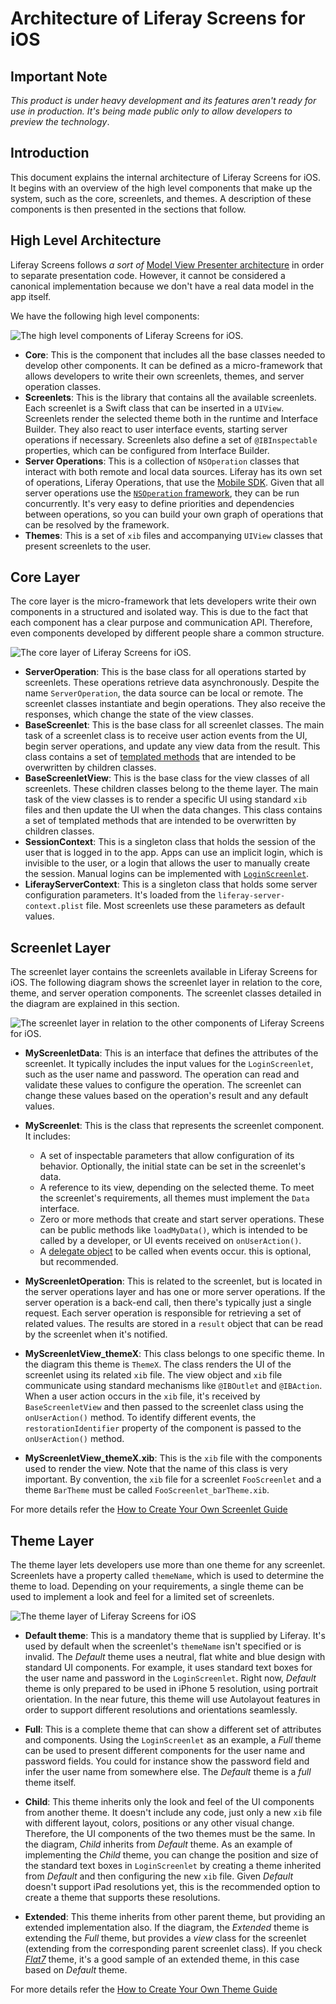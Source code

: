 # Architecture of Liferay Screens for iOS

## Important Note

*This product is under heavy development and its features aren't ready for use in production. It's being made public only to allow developers to preview the technology*.

## Introduction

This document explains the internal architecture of Liferay Screens for iOS. It begins with an overview of the high level components that make up the system, such as the core, screenlets, and themes. A description of these components is then presented in the sections that follow.

## High Level Architecture

Liferay Screens follows _a sort of_ [Model View Presenter architecture](http://en.wikipedia.org/wiki/Model%E2%80%93view%E2%80%93presenter) in order to separate presentation code. However, it cannot be considered a canonical implementation because we don't have a real data model in the app itself. 

We have the following high level components:

![The high level components of Liferay Screens for iOS.](http://liferay.github.io/liferay-screens/ios/Library/svg/architecture-components.svg)

- **Core**: This is the component that includes all the base classes needed to develop other components. It can be defined as a micro-framework that allows developers to write their own screenlets, themes, and server operation classes.
- **Screenlets**: This is the library that contains all the available screenlets. Each screenlet is a Swift class that can be inserted in a `UIView`. Screenlets render the selected theme both in the runtime and Interface Builder. They also react to user interface events, starting server operations if necessary. Screenlets also define a set of `@IBInspectable` properties, which can be configured from Interface Builder.
- **Server Operations**: This is a collection of `NSOperation` classes that interact with both remote and local data sources. Liferay has its own set of operations, Liferay Operations, that use the [Mobile SDK](https://www.liferay.com/documentation/liferay-portal/6.2/development/-/ai/mobile-sdk-to-call-services-liferay-portal-6-2-dev-guide-en). Given that all server operations use the [`NSOperation` framework](https://developer.apple.com/library/mac/documentation/General/Conceptual/ConcurrencyProgrammingGuide/OperationObjects/OperationObjects.html#//apple_ref/doc/uid/TP40008091-CH101-SW1), they can be run concurrently. It's very easy to define priorities and dependencies between operations, so you can build your own graph of operations that can be resolved by the framework.
- **Themes**: This is a set of `xib` files and accompanying `UIView` classes that present screenlets to the user.

## Core Layer
 
The core layer is the micro-framework that lets developers write their own components in a structured and isolated way. This is due to the fact that each component has a clear purpose and communication API. Therefore, even components developed by different people share a common structure.
 
![The core layer of Liferay Screens for iOS.](http://liferay.github.io/liferay-screens/ios/Library/svg/architecture-core.svg)
 
- **ServerOperation**: This is the base class for all operations started by screenlets. These operations retrieve data asynchronously. Despite the name `ServerOperation`, the data source can be local or remote. The screenlet classes instantiate and begin operations. They also receive the responses, which change the state of the view classes.
- **BaseScreenlet**: This is the base class for all screenlet classes. The main task of a screenlet class is to receive user action events from the UI, begin server operations, and update any view data from the result. This class contains a set of [templated methods](http://www.oodesign.com/template-method-pattern.html) that are intended to be overwritten by children classes.
- **BaseScreenletView**: This is the base class for the view classes of all screenlets. These children classes belong to the theme layer. The main task of the view classes is to render a specific UI using standard `xib` files and then update the UI when the data changes. This class contains a set of templated methods that are intended to be overwritten by children classes.
- **SessionContext**: This is a singleton class that holds the session of the user that is logged in to the app. Apps can use an implicit login, which is invisible to the user, or a login that allows the user to manually create the session. Manual logins can be implemented with [`LoginScreenlet`](LoginScreenlet.md).
- **LiferayServerContext**: This is a singleton class that holds some server configuration parameters. It's loaded from the `liferay-server-context.plist` file. Most screenlets use these parameters as default values.

## Screenlet Layer

The screenlet layer contains the screenlets available in Liferay Screens for iOS. The following diagram shows the screenlet layer in relation to the core, theme, and server operation components. The screenlet classes detailed in the diagram are explained in this section.

![The screenlet layer in relation to the other components of Liferay Screens for iOS.](http://liferay.github.io/liferay-screens/ios/Library/svg/architecture-screenlets.svg)

- **MyScreenletData**: This is an interface that defines the attributes of the screenlet. It typically includes the input values for the `LoginScreenlet`, such as the user name and password. The operation can read and validate these values to configure the operation. The screenlet can change these values based on the operation's result and any default values.

- **MyScreenlet**: This is the class that represents the screenlet component. It includes:
	- A set of inspectable parameters that allow configuration of its behavior. Optionally, the initial state can be set in the screenlet's data.
	- A reference to its view, depending on the selected theme. To meet the screenlet's requirements, all themes must implement the `Data` interface.
	- Zero or more methods that create and start server operations. These can be public methods like `loadMyData()`, which is intended to be called by a developer, or UI events received on `onUserAction()`.
	- A [delegate object](https://developer.apple.com/library/ios/documentation/general/conceptual/DevPedia-CocoaCore/Delegation.html) to be called when events occur. this is optional, but recommended.

- **MyScreenletOperation**: This is related to the screenlet, but is located in the server operations layer and has one or more server operations. If the server operation is a back-end call, then there's typically just a single request. Each server operation is responsible for retrieving a set of related values. The results are stored in a `result` object that can be read by the screenlet when it's notified.

- **MyScreenletView_themeX**: This class belongs to one specific theme. In the diagram this theme is `ThemeX`. The class renders the UI of the screenlet using its related `xib` file. The view object and `xib` file communicate using standard mechanisms like `@IBOutlet` and `@IBAction`. When a user action occurs in the `xib` file, it's received by `BaseScreenletView` and then passed to the screenlet class using the `onUserAction()` method. To identify different events, the `restorationIdentifier` property of the component is passed to the `onUserAction()` method.

- **MyScreenletView_themeX.xib**: This is the `xib` file with the components used to render the view. Note that the name of this class is very important. By convention, the `xib` file for a screenlet `FooScreenlet` and a theme `BarTheme` must be called `FooScreenlet_barTheme.xib`.

For more details refer the [How to Create Your Own Screenlet Guide](screenlet_creation.md)
 
## Theme Layer

The theme layer lets developers use more than one theme for any screenlet. Screenlets have a property called `themeName`, which is used to determine the theme to load. Depending on your requirements, a single theme can be used to implement a look and feel for a limited set of screenlets.

![The theme layer of Liferay Screens for iOS](http://liferay.github.io/liferay-screens/ios/Library/svg/architecture-themes.svg)

- **Default theme**: This is a mandatory theme that is supplied by Liferay. It's used by default when the screenlet's `themeName` isn't specified or is invalid. The _Default_ theme uses a neutral, flat white and blue design with standard UI components. For example, it uses standard text boxes for the user name and password in the `LoginScreenlet`. Right now, _Default_ theme is only prepared to be used in iPhone 5 resolution, using portrait orientation. In the near future, this theme will use Autolayout features in order to support different resolutions and orientations seamlessly.

- **Full**: This is a complete theme that can show a different set of attributes and components. Using the `LoginScreenlet` as an example, a _Full_ theme can be used to present different components for the user name and password fields. You could for instance show the password field and infer the user name from somewhere else. The _Default_ theme is a _full_ theme itself.

- **Child**: This theme inherits only the look and feel of the UI components from another theme. It doesn't include any code, just only a new `xib` file with different layout, colors, positions or any other visual change. Therefore, the UI components of the two themes must be the same. In the diagram, _Child_ inherits from _Default_ theme. As an example of implementing the _Child_ theme, you can change the position and size of the standard text boxes in `LoginScreenlet` by creating a theme inherited from _Default_ and then configuring the new `xib` file. Given _Default_ doesn't support iPad resolutions yet, this is the recommended option to create a theme that supports these resolutions.

- **Extended**: This theme inherits from other parent theme, but providing an extended implementation also. If the diagram, the _Extended_ theme is extending the _Full_ theme, but provides a _view_ class for the screenlet (extending from the corresponding parent screenlet class).  If you check _[Flat7](https://github.com/liferay/liferay-screens/tree/master/ios/Library/Themes/Flat7)_ theme, it's a good sample of an extended theme, in this case based on _Default_ theme.

For more details refer the [How to Create Your Own Theme Guide](theme_creation.md)
